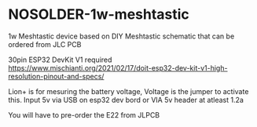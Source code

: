 # NOSOLDER-1w-meshtastic
1w Meshtastic device based on DIY Meshtastic schematic that can be ordered from JLC PCB

30pin ESP32 DevKit V1 required 
https://www.mischianti.org/2021/02/17/doit-esp32-dev-kit-v1-high-resolution-pinout-and-specs/

Lion+ is for mesuring the battery voltage, Voltage is the jumper to activate this.
Input 5v via USB on esp32 dev bord or VIA 5v header at atleast 1.2a

You will have to pre-order the E22 from JLPCB
